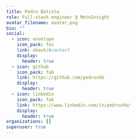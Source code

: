 ```yaml
---
title: Pedro Batista
role: Full-stack engineer @ MotoInsight
avatar_filename: avatar.png
bio: ""
social:
  - icon: envelope
    icon_pack: fas
    link: about/#contact
    display:
      header: true
  - icon: github
    icon_pack: fab
    link: https://github.com/pedrovhb
    display:
      header: true
  - icon: linkedin
    icon_pack: fab
    link: https://www.linkedin.com/in/pedrovhb/
    display:
      header: true
organizations: []
superuser: true
---
```

